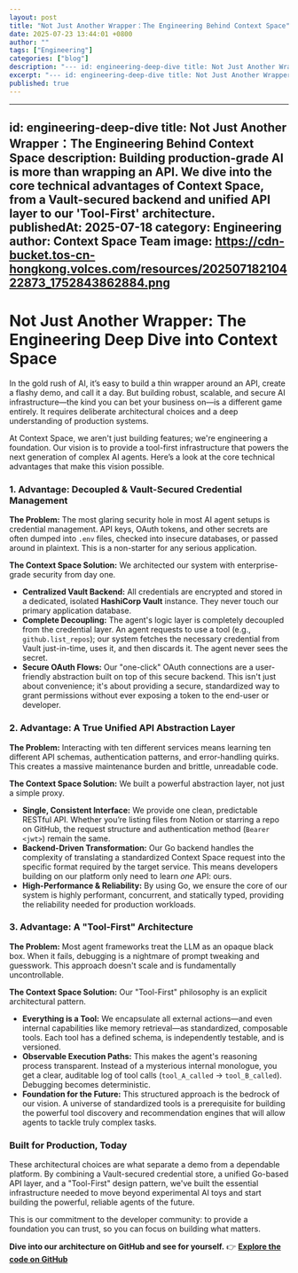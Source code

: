 ```yaml
---
layout: post
title: "Not Just Another Wrapper：The Engineering Behind Context Space"
date: 2025-07-23 13:44:01 +0800
author: ""
tags: ["Engineering"]
categories: ["blog"]
description: "--- id: engineering-deep-dive title: Not Just Another Wrapper：The Engineering Behind Context Space description: Building production-grade AI is more t..."
excerpt: "--- id: engineering-deep-dive title: Not Just Another Wrapper：The Engineering Be..."
published: true
---
```


---
id: engineering-deep-dive
title: Not Just Another Wrapper：The Engineering Behind Context Space
description: Building production-grade AI is more than wrapping an API. We dive into the core technical advantages of Context Space, from a Vault-secured backend and unified API layer to our 'Tool-First' architecture.
publishedAt: 2025-07-18
category: Engineering
author: Context Space Team
image: https://cdn-bucket.tos-cn-hongkong.volces.com/resources/20250718210422873_1752843862884.png
---

# Not Just Another Wrapper: The Engineering Deep Dive into Context Space

In the gold rush of AI, it’s easy to build a thin wrapper around an API, create a flashy demo, and call it a day. But building robust, scalable, and secure AI infrastructure—the kind you can bet your business on—is a different game entirely. It requires deliberate architectural choices and a deep understanding of production systems.

At Context Space, we aren't just building features; we're engineering a foundation. Our vision is to provide a tool-first infrastructure that powers the next generation of complex AI agents. Here’s a look at the core technical advantages that make this vision possible.

### 1. Advantage: Decoupled & Vault-Secured Credential Management

**The Problem:** The most glaring security hole in most AI agent setups is credential management. API keys, OAuth tokens, and other secrets are often dumped into `.env` files, checked into insecure databases, or passed around in plaintext. This is a non-starter for any serious application.

**The Context Space Solution:** We architected our system with enterprise-grade security from day one.
- **Centralized Vault Backend:** All credentials are encrypted and stored in a dedicated, isolated **HashiCorp Vault** instance. They never touch our primary application database.
- **Complete Decoupling:** The agent's logic layer is completely decoupled from the credential layer. An agent requests to use a tool (e.g., `github.list_repos`); our system fetches the necessary credential from Vault just-in-time, uses it, and then discards it. The agent never sees the secret.
- **Secure OAuth Flows:** Our "one-click" OAuth connections are a user-friendly abstraction built on top of this secure backend. This isn't just about convenience; it's about providing a secure, standardized way to grant permissions without ever exposing a token to the end-user or developer.

### 2. Advantage: A True Unified API Abstraction Layer

**The Problem:** Interacting with ten different services means learning ten different API schemas, authentication patterns, and error-handling quirks. This creates a massive maintenance burden and brittle, unreadable code.

**The Context Space Solution:** We built a powerful abstraction layer, not just a simple proxy.
- **Single, Consistent Interface:** We provide one clean, predictable RESTful API. Whether you’re listing files from Notion or starring a repo on GitHub, the request structure and authentication method (`Bearer <jwt>`) remain the same.
- **Backend-Driven Transformation:** Our Go backend handles the complexity of translating a standardized Context Space request into the specific format required by the target service. This means developers building on our platform only need to learn *one* API: ours.
- **High-Performance & Reliability:** By using Go, we ensure the core of our system is highly performant, concurrent, and statically typed, providing the reliability needed for production workloads.

### 3. Advantage: A "Tool-First" Architecture

**The Problem:** Most agent frameworks treat the LLM as an opaque black box. When it fails, debugging is a nightmare of prompt tweaking and guesswork. This approach doesn't scale and is fundamentally uncontrollable.

**The Context Space Solution:** Our "Tool-First" philosophy is an explicit architectural pattern.
- **Everything is a Tool:** We encapsulate all external actions—and even internal capabilities like memory retrieval—as standardized, composable tools. Each tool has a defined schema, is independently testable, and is versioned.
- **Observable Execution Paths:** This makes the agent's reasoning process transparent. Instead of a mysterious internal monologue, you get a clear, auditable log of tool calls (`tool_A_called` -> `tool_B_called`). Debugging becomes deterministic.
- **Foundation for the Future:** This structured approach is the bedrock of our vision. A universe of standardized tools is a prerequisite for building the powerful tool discovery and recommendation engines that will allow agents to tackle truly complex tasks.

### Built for Production, Today

These architectural choices are what separate a demo from a dependable platform. By combining a Vault-secured credential store, a unified Go-based API layer, and a "Tool-First" design pattern, we've built the essential infrastructure needed to move beyond experimental AI toys and start building the powerful, reliable agents of the future.

This is our commitment to the developer community: to provide a foundation you can trust, so you can focus on building what matters.

**Dive into our architecture on GitHub and see for yourself.**
👉 **[Explore the code on GitHub](https://github.com/context-space/context-space)**
